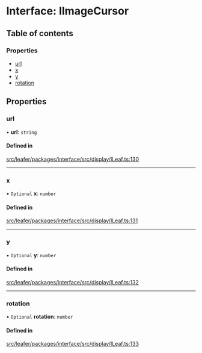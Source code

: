 # Interface: IImageCursor

## Table of contents

### Properties

- [url](IImageCursor.md#url)
- [x](IImageCursor.md#x)
- [y](IImageCursor.md#y)
- [rotation](IImageCursor.md#rotation)

## Properties

### url

• **url**: `string`

#### Defined in

[src/leafer/packages/interface/src/display/ILeaf.ts:130](https://github.com/leaferjs/leafer/blob/95ff07e0d4def3c18ac6ce3fa51ec0d271dffaae/packages/interface/src/display/ILeaf.ts#L130)

___

### x

• `Optional` **x**: `number`

#### Defined in

[src/leafer/packages/interface/src/display/ILeaf.ts:131](https://github.com/leaferjs/leafer/blob/95ff07e0d4def3c18ac6ce3fa51ec0d271dffaae/packages/interface/src/display/ILeaf.ts#L131)

___

### y

• `Optional` **y**: `number`

#### Defined in

[src/leafer/packages/interface/src/display/ILeaf.ts:132](https://github.com/leaferjs/leafer/blob/95ff07e0d4def3c18ac6ce3fa51ec0d271dffaae/packages/interface/src/display/ILeaf.ts#L132)

___

### rotation

• `Optional` **rotation**: `number`

#### Defined in

[src/leafer/packages/interface/src/display/ILeaf.ts:133](https://github.com/leaferjs/leafer/blob/95ff07e0d4def3c18ac6ce3fa51ec0d271dffaae/packages/interface/src/display/ILeaf.ts#L133)
